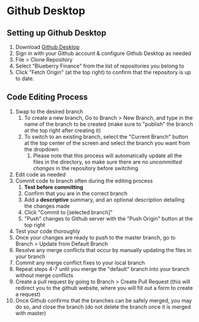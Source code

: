 # Github Desktop

## Setting up Github Desktop

1. Download [Github Desktop](https://desktop.github.com/)
2. Sign in with your Github account & configure Github Desktop as needed
3. File > Clone Repository
4. Select "Blueberry Finance" from the list of repositories you belong to
5. Click "Fetch Origin" (at the top right) to confirm that the repository is up to date.

## Code Editing Process

1. Swap to the desired branch
    1. To create a new branch, Go to Branch > New Branch, and type in the name of the branch to be created (make sure to "publish" the branch at the top right after creating it)
    2. To switch to an existing branch, select the "Current Branch" button at the top center of the screen and select the branch you want from the dropdown
        1. Please note that this process will automatically update all the files in the directory, so make sure there are no *uncommitted changes* in the repository before switching.
2. Edit code as needed
3. Commit code to branch often during the editing process
    1. **Test before committing**
    2. Confirm that you are in the correct branch
    3. Add a **descriptive** summary, and an optional description detailing the changes made
    4. Click "Commit to [selected branch]"
    5. "Push" changes to Github server with the "Push Origin" button at the top right
4. Test your code thoroughly
5. Once your changes are ready to push to the master branch, go to Branch > Update from Default Branch
6. Resolve any merge conflicts that occur by manually updating the files in your branch
7. Commit any merge conflict fixes to your local branch
8. Repeat steps 4-7 until you merge the "default" branch into your branch without merge conflicts
9. Create a pull request by going to Branch > Create Pull Request (this will redirect you to the github website, where you will fill out a form to create a request)
10. Once Github confirms that the branches can be safely merged, you may do so, and close the branch (do not delete the branch once it is merged with master)
